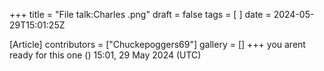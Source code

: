 +++
title = "File talk:Charles .png"
draft = false
tags = [ ]
date = 2024-05-29T15:01:25Z

[Article]
contributors = ["Chuckepoggers69"]
gallery = []
+++
you arent ready for this one  () 15:01, 29 May 2024 (UTC)